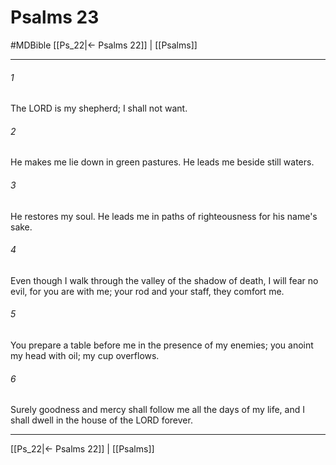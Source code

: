 # Psalms 23
#MDBible
[[Ps_22|← Psalms 22]] | [[Psalms]]

***

###### 1 
The LORD is my shepherd; I shall not want. 

###### 2 
He makes me lie down in green pastures. He leads me beside still waters. 

###### 3 
He restores my soul. He leads me in paths of righteousness for his name's sake. 

###### 4 
Even though I walk through the valley of the shadow of death, I will fear no evil, for you are with me; your rod and your staff, they comfort me. 

###### 5 
You prepare a table before me in the presence of my enemies; you anoint my head with oil; my cup overflows. 

###### 6 
Surely goodness and mercy shall follow me all the days of my life, and I shall dwell in the house of the LORD forever. 

***

[[Ps_22|← Psalms 22]] | [[Psalms]]
